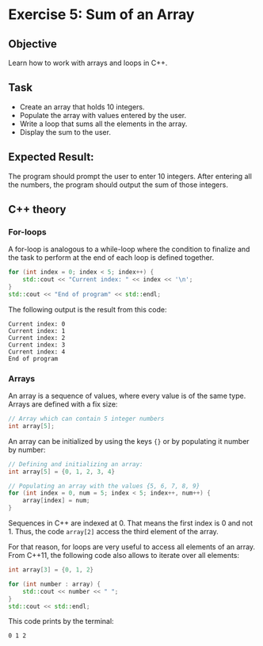 # Exercise 5: Sum of an Array
## Objective
Learn how to work with arrays and loops in C++.

## Task
 - Create an array that holds 10 integers.
 - Populate the array with values entered by the user.
 - Write a loop that sums all the elements in the array.
 - Display the sum to the user.

## Expected Result:
The program should prompt the user to enter 10 integers.
After entering all the numbers, the program should output the sum of those integers.

## C++ theory

### For-loops

A for-loop is analogous to a while-loop where the condition to finalize and the task to perform at the end of each loop is defined together.

```cpp
for (int index = 0; index < 5; index++) {
    std::cout << "Current index: " << index << '\n';
}
std::cout << "End of program" << std::endl;
```

The following output is the result from this code:

```
Current index: 0
Current index: 1
Current index: 2
Current index: 3
Current index: 4
End of program
```

### Arrays

An array is a sequence of values, where every value is of the same type.
Arrays are defined with a fix size:

```cpp
// Array which can contain 5 integer numbers
int array[5];
```

An array can be initialized by using the keys `{}` or by populating it number by number:

```cpp
// Defining and initializing an array:
int array[5] = {0, 1, 2, 3, 4}

// Populating an array with the values {5, 6, 7, 8, 9}
for (int index = 0, num = 5; index < 5; index++, num++) {
    array[index] = num;
}
```

Sequences in C++ are indexed at 0.
That means the first index is 0 and not 1.
Thus, the code `array[2]` access the third element of the array.

For that reason, for loops are very useful to access all elements of an array.
From C++11, the following code also allows to iterate over all elements:

```cpp
int array[3] = {0, 1, 2}

for (int number : array) {
    std::cout << number << " ";
}
std::cout << std::endl;
```

This code prints by the terminal:

```
0 1 2
```
